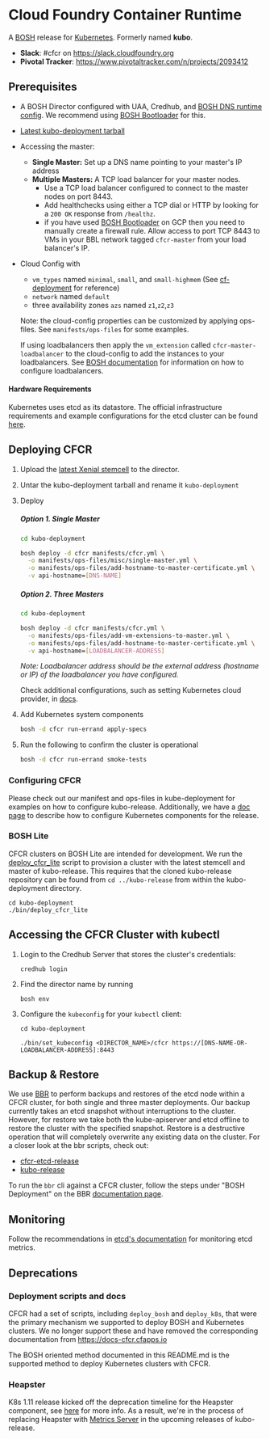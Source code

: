 # Cloud Foundry Container Runtime
A [BOSH](http://bosh.io/) release for [Kubernetes](http://kubernetes.io).  Formerly named **kubo**.

- **Slack**: #cfcr on https://slack.cloudfoundry.org
- **Pivotal Tracker**: https://www.pivotaltracker.com/n/projects/2093412

## Prerequisites
- A BOSH Director configured with UAA, Credhub, and [BOSH DNS runtime config](https://raw.githubusercontent.com/cloudfoundry/bosh-deployment/master/runtime-configs/dns.yml). We recommend using [BOSH Bootloader](https://github.com/cloudfoundry/bosh-bootloader) for this.
- [Latest kubo-deployment tarball](https://github.com/cloudfoundry-incubator/kubo-deployment/releases/latest)
- Accessing the master:
  - **Single Master:** Set up a DNS name pointing to your master's IP address
  - **Multiple Masters:** A TCP load balancer for your master nodes.
    - Use a TCP load balancer configured to connect to the master nodes on port 8443.
    - Add healthchecks using either a TCP dial or HTTP by looking for a `200 OK` response from `/healthz`.
    - if you have used [BOSH Bootloader](https://github.com/cloudfoundry/bosh-bootloader) on GCP then you need to manually create a firewall rule.  Allow access to port TCP 8443 to VMs in your BBL network tagged `cfcr-master` from your load balancer's IP.
- Cloud Config with
  - `vm_types` named `minimal`, `small`, and `small-highmem` (See [cf-deployment](https://github.com/cloudfoundry/cf-deployment) for reference)
  - `network` named `default`
  - three availability zones `azs` named `z1`,`z2`,`z3`

  Note: the cloud-config properties can be customized by applying ops-files. See `manifests/ops-files` for some examples.
  
  If using loadbalancers then apply the `vm_extension` called `cfcr-master-loadbalancer` to the cloud-config to add the instances to your loadbalancers. See [BOSH documentation](https://bosh.io/docs/cloud-config/#vm-extensions) for information on how to configure loadbalancers.

#### Hardware Requirements
Kubernetes uses etcd as its datastore. The official infrastructure requirements and example configurations for the etcd cluster can be found [here](https://github.com/etcd-io/etcd/blob/master/Documentation/op-guide/hardware.md).

## Deploying CFCR

1. Upload the [latest Xenial stemcell](https://bosh.io/stemcells/#ubuntu-xenial) to the director.

1. Untar the kubo-deployment tarball and rename it `kubo-deployment`

1. Deploy

    ##### Option 1. Single Master

	```bash
	cd kubo-deployment

	bosh deploy -d cfcr manifests/cfcr.yml \
	  -o manifests/ops-files/misc/single-master.yml \
	  -o manifests/ops-files/add-hostname-to-master-certificate.yml \
	  -v api-hostname=[DNS-NAME]
	```

    ##### Option 2. Three Masters

	```bash
	cd kubo-deployment

	bosh deploy -d cfcr manifests/cfcr.yml \
	  -o manifests/ops-files/add-vm-extensions-to-master.yml \
	  -o manifests/ops-files/add-hostname-to-master-certificate.yml \
	  -v api-hostname=[LOADBALANCER-ADDRESS]
	```

	*Note: Loadbalancer address should be the external address (hostname or IP) of the loadbalancer you have configured.*

   Check additional configurations, such as setting Kubernetes cloud provider, in [docs](./docs/cloud-provider.md).

1. Add Kubernetes system components

    ```bash
    bosh -d cfcr run-errand apply-specs
    ```

1. Run the following to confirm the cluster is operational

    ```bash
    bosh -d cfcr run-errand smoke-tests
    ```
### Configuring CFCR
Please check out our manifest and ops-files in kube-deployment for examples on how to configure kubo-release. Additionally, we have a [doc page](docs/configuring-kubernetes-properties.md) to describe how to configure Kubernetes components for the release.

### BOSH Lite
CFCR clusters on BOSH Lite are intended for development. We run the [deploy_cfcr_lite](https://github.com/cloudfoundry-incubator/kubo-deployment/blob/master/bin/deploy_cfcr_lite) script to provision a cluster with the latest stemcell and master of kubo-release.  This requires that the cloned kubo-release repository can be found from `cd ../kubo-release` from within the kubo-deployment directory.

```
cd kubo-deployment
./bin/deploy_cfcr_lite
```
## Accessing the CFCR Cluster with kubectl

1. Login to the Credhub Server that stores the cluster's credentials:
	```
	credhub login
	```
1. Find the director name by running
	```
	bosh env
	```
1. Configure the `kubeconfig` for your `kubectl` client:
	```
	cd kubo-deployment

	./bin/set_kubeconfig <DIRECTOR_NAME>/cfcr https://[DNS-NAME-OR-LOADBALANCER-ADDRESS]:8443
	```
## Backup & Restore
We use [BBR](https://github.com/cloudfoundry-incubator/bosh-backup-and-restore) to perform backups and restores of the etcd node within a CFCR cluster, for both single and three master deployments. Our backup currently takes an etcd snapshot without interruptions to the cluster. However, for restore we take both the kube-apiserver and etcd offline to restore the cluster with the specified snapshot. Restore is a destructive operation that will completely overwrite any existing data on the cluster. For a closer look at the bbr scripts, check out:
- [cfcr-etcd-release](https://github.com/cloudfoundry-incubator/cfcr-etcd-release/tree/master/jobs/bbr-etcd)
- [kubo-release](https://github.com/cloudfoundry-incubator/kubo-release/tree/master/jobs/bbr-kube-apiserver)

To run the `bbr` cli against a CFCR cluster, follow the steps under "BOSH Deployment" on the BBR [documentation page](https://docs.cloudfoundry.org/bbr/#bosh-deployment).

## Monitoring

Follow the recommendations in [etcd's documentation](https://github.com/etcd-io/etcd/blob/master/Documentation/metrics.md) for monitoring etcd
metrics.

## Deprecations

### Deployment scripts and docs
CFCR had a set of scripts, including `deploy_bosh` and `deploy_k8s`, that were the primary mechanism we supported to deploy BOSH and Kubernetes clusters. We no longer support these and have removed the corresponding documentation from https://docs-cfcr.cfapps.io

The BOSH oriented method documented in this README.md is the supported method to deploy Kubernetes clusters with CFCR.

### Heapster
K8s 1.11 release kicked off the deprecation timeline for the Heapster component, see [here](https://github.com/kubernetes/heapster/blob/master/docs/deprecation.md) for more info. As a result, we're in the process of replacing Heapster with [Metrics Server](https://github.com/kubernetes-incubator/metrics-server) in the upcoming releases of kubo-release.
